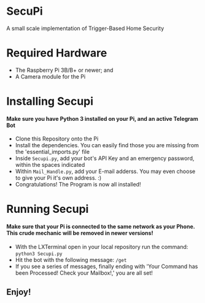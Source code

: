 # SecuPi
A small scale implementation of Trigger-Based Home Security

# Required Hardware

* The Raspberry Pi 3B/B+ or newer; and
* A Camera module for the Pi

# Installing Secupi
#### Make sure you have Python 3 installed on your Pi, and an active Telegram Bot

* Clone this Repository onto the Pi
* Install the dependencies. You can easily find those you are missing from the 'essential_imports.py' file
* Inside <code>Secupi.py</code>, add your bot's API Key and an emergency password, within the spaces indicated
* Within <code>Mail_Handle.py</code>, add your E-mail adderss. You may even choose to give your Pi it's own address. :)
* Congratulations! The Program is now all installed!

# Running Secupi
#### Make sure that your Pi is connected to the same network as your Phone. This crude mechanic will be removed in newer versions!

* With the LXTerminal open in your local repository run the command: <code>python3 Secupi.py</code>
* Hit the bot with the following message: <code>/get</code>
* If you see a series of messages, finally ending with 'Your Command has been Processed! Check your Mailbox!,' you are all set!

## Enjoy!